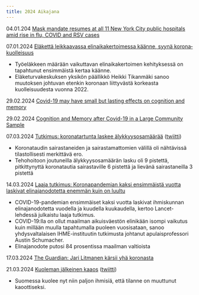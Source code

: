 ```yaml
---
title: 2024 Aikajana
---
```


04.01.204 [Mask mandate resumes at all 11 New York City public hospitals amid rise in flu, COVID and RSV cases](https://abc7ny.com/nyc-hospitals-mask-mandates-covid-flu/14265768/)

07.01.2024 [Eläkettä leikkaavassa elin­­aika­kertoimessa käänne, syynä korona­kuolleisuus](https://www.hs.fi/politiikka/art-2000010103585.html)
* Työeläkkeen määrään vaikuttavan elinaikakertoimen kehityksessä on tapahtunut ensimmäistä kertaa käänne. 
* Eläketurvakeskuksen yksikön päällikkö Heikki Tikanmäki sanoo muutoksen johtuvan etenkin koronaan liittyvästä korkeasta kuolleisuudesta vuonna 2022.

29.02.2024 [Covid-19 may have small but lasting effects on cognition and memory](https://www.imperial.nhs.uk/about-us/news/covid-may-have-small-but-lasting-effects-on-cognition-and-memory)

29.02.2024 [Cognition and Memory after Covid-19 in a Large Community Sample](https://www.nejm.org/doi/full/10.1056/NEJMoa2311330)

07.03.2024 [Tutkimus: koronatartunta laskee älykkyysosamäärää](https://www.is.fi/kotimaa/art-2000010274606.html) ([twiitti](https://twitter.com/iltasanomat/status/1765668745702486131))
* Koronataudin sairastaneiden ja sairastamattomien välillä oli nähtävissä tilastollisesti merkittävä ero.
* Tehohoitoon joutuneilla älykkyysosamäärän lasku oli 9 pistettä, pitkittynyttä koronatautia sairastaville 6 pistettä ja lievänä sairastaneilla 3 pistettä

14.03.2024 [Laaja tutkimus: Koronapandemian kaksi ensimmäistä vuotta laskivat elinajanodotetta enemmän kuin on luultu](https://yle.fi/a/74-20079095)
* COVID-19-pandemian ensimmäiset kaksi vuotta laskivat ihmiskunnan elinajanodotetta vuodella ja kuudella kuukaudella, kertoo Lancet-lehdessä julkaistu laaja tutkimus.
* COVID-19:lla on ollut maailman aikuisväestön elinikään isompi vaikutus kuin millään muulla tapahtumalla puoleen vuosisataan, sanoo yhdysvaltalaisen IHME-instituutin tutkimusta johtanut apulaisprofessori Austin Schumacher.
* Elinajanodote putosi 84 prosentissa maailman valtioista

17.03.2024 [The Guardian: Jari Litmanen kärsii yhä koronasta](https://www.hs.fi/urheilu/art-2000010299934.html)

21.03.2024 [Kuoleman jälkeinen kaaos](https://www.is.fi/kotimaa/art-2000010240196.html) ([twiitti](https://twitter.com/iltasanomat/status/1770661765040558563))
* Suomessa kuolee nyt niin paljon ihmisiä, että tilanne on muuttunut kaoottiseksi.

